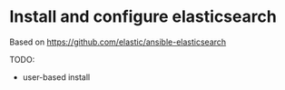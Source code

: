 Install and configure elasticsearch
===================================

Based on https://github.com/elastic/ansible-elasticsearch

TODO:
* user-based install
